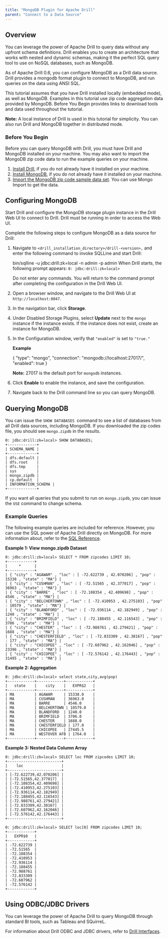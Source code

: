 ```yaml
---
title: "MongoDB Plugin for Apache Drill"
parent: "Connect to a Data Source"
---
```

## Overview

You can leverage the power of Apache Drill to query data without any upfront
schema definitions. Drill enables you to create an architecture that works
with nested and dynamic schemas, making it the perfect SQL query tool to use
on NoSQL databases, such as MongoDB.

As of Apache Drill 0.6, you can configure MongoDB as a Drill data source.
Drill provides a mongodb format plugin to connect to MongoDB, and run queries
on the data using ANSI SQL.

This tutorial assumes that you have Drill installed locally (embedded mode),
as well as MongoDB. Examples in this tutorial use zip code aggregation data
provided by MongoDB. Before You Begin provides links to download tools and data
used throughout the tutorial.

**Note:** A local instance of Drill is used in this tutorial for simplicity. You can also run Drill and MongoDB together in distributed mode.

### Before You Begin

Before you can query MongoDB with Drill, you must have Drill and MongoDB
installed on your machine. You may also want to import the MongoDB zip code
data to run the example queries on your machine.

  1. [Install Drill](/drill/docs/installing-drill-in-embedded-mode), if you do not already have it installed on your machine.
  2. [Install MongoDB](http://docs.mongodb.org/manual/installation), if you do not already have it installed on your machine.
  3. [Import the MongoDB zip code sample data set](http://docs.mongodb.org/manual/tutorial/aggregation-zip-code-data-set). You can use Mongo Import to get the data. 

## Configuring MongoDB

Start Drill and configure the MongoDB storage plugin instance in the Drill Web
UI to connect to Drill. Drill must be running in order to access the Web UI.

Complete the following steps to configure MongoDB as a data source for Drill:

  1. Navigate to `<drill_installation_directory>/drill-<version>,` and enter the following command to invoke SQLLine and start Drill:

        bin/sqlline -u jdbc:drill:zk=local -n admin -p admin
     When Drill starts, the following prompt appears: `0: jdbc:drill:zk=local>`

     Do not enter any commands. You will return to the command prompt after
completing the configuration in the Drill Web UI.
  2. Open a browser window, and navigate to the Drill Web UI at `http://localhost:8047`.
  3. In the navigation bar, click **Storage**.
  4. Under Disabled Storage Plugins, select **Update** next to the `mongo` instance if the instance exists. If the instance does not exist, create an instance for MongoDB.
  5. In the Configuration window, verify that `"enabled"` is set to ``"true."``

     **Example**
     
        {
          "type": "mongo",
          "connection": "mongodb://localhost:27017/",
          "enabled": true
        }

     **Note:** 27017 is the default port for `mongodb` instances. 
  6. Click **Enable** to enable the instance, and save the configuration.
  7. Navigate back to the Drill command line so you can query MongoDB.

## Querying MongoDB

You can issue the `SHOW DATABASES `command to see a list of databases from all
Drill data sources, including MongoDB. If you downloaded the zip codes file,
you should see `mongo.zipdb` in the results.

    0: jdbc:drill:zk=local> SHOW DATABASES;
    +-------------+
    | SCHEMA_NAME |
    +-------------+
    | dfs.default |
    | dfs.root    |
    | dfs.tmp     |
    | sys         |
    | mongo.zipdb |
    | cp.default  |
    | INFORMATION_SCHEMA |
    +-------------+

If you want all queries that you submit to run on `mongo.zipdb`, you can issue
the `USE` command to change schema.

### Example Queries

The following example queries are included for reference. However, you can use
the SQL power of Apache Drill directly on MongoDB. For more information about,
refer to the [SQL
Reference](/drill/docs/sql-reference).

**Example 1: View mongo.zipdb Dataset**

    0: jdbc:drill:zk=local> SELECT * FROM zipcodes LIMIT 10;
    +------------+
    |     *      |
    +------------+
    | { "city" : "AGAWAM" , "loc" : [ -72.622739 , 42.070206] , "pop" : 15338 , "state" : "MA"} |
    | { "city" : "CUSHMAN" , "loc" : [ -72.51565 , 42.377017] , "pop" : 36963 , "state" : "MA"} |
    | { "city" : "BARRE" , "loc" : [ -72.108354 , 42.409698] , "pop" : 4546 , "state" : "MA"} |
    | { "city" : "BELCHERTOWN" , "loc" : [ -72.410953 , 42.275103] , "pop" : 10579 , "state" : "MA"} |
    | { "city" : "BLANDFORD" , "loc" : [ -72.936114 , 42.182949] , "pop" : 1240 , "state" : "MA"} |
    | { "city" : "BRIMFIELD" , "loc" : [ -72.188455 , 42.116543] , "pop" : 3706 , "state" : "MA"} |
    | { "city" : "CHESTER" , "loc" : [ -72.988761 , 42.279421] , "pop" : 1688 , "state" : "MA"} |
    | { "city" : "CHESTERFIELD" , "loc" : [ -72.833309 , 42.38167] , "pop" : 177 , "state" : "MA"} |
    | { "city" : "CHICOPEE" , "loc" : [ -72.607962 , 42.162046] , "pop" : 23396 , "state" : "MA"} |
    | { "city" : "CHICOPEE" , "loc" : [ -72.576142 , 42.176443] , "pop" : 31495 , "state" : "MA"} |

**Example 2: Aggregation**

    0: jdbc:drill:zk=local> select state,city,avg(pop)
    +------------+------------+------------+
    |   state    |    city    |   EXPR$2   |
    +------------+------------+------------+
    | MA         | AGAWAM     | 15338.0    |
    | MA         | CUSHMAN    | 36963.0    |
    | MA         | BARRE      | 4546.0     |
    | MA         | BELCHERTOWN | 10579.0   |
    | MA         | BLANDFORD  | 1240.0     |
    | MA         | BRIMFIELD  | 3706.0     |
    | MA         | CHESTER    | 1688.0     |
    | MA         | CHESTERFIELD | 177.0    |
    | MA         | CHICOPEE   | 27445.5    |
    | MA         | WESTOVER AFB | 1764.0   |
    +------------+------------+------------+

**Example 3: Nested Data Column Array**

    0: jdbc:drill:zk=local> SELECT loc FROM zipcodes LIMIT 10;
    +------------------------+
    |    loc                 |
    +------------------------+
    | [-72.622739,42.070206] |
    | [-72.51565,42.377017]  |
    | [-72.108354,42.409698] |
    | [-72.410953,42.275103] |
    | [-72.936114,42.182949] |
    | [-72.188455,42.116543] |
    | [-72.988761,42.279421] |
    | [-72.833309,42.38167]  |
    | [-72.607962,42.162046] |
    | [-72.576142,42.176443] |
    +------------------------+
        
    0: jdbc:drill:zk=local> SELECT loc[0] FROM zipcodes LIMIT 10;
    +------------+
    |   EXPR$0   |
    +------------+
    | -72.622739 |
    | -72.51565  |
    | -72.108354 |
    | -72.410953 |
    | -72.936114 |
    | -72.188455 |
    | -72.988761 |
    | -72.833309 |
    | -72.607962 |
    | -72.576142 |
    +------------+

## Using ODBC/JDBC Drivers

You can leverage the power of Apache Drill to query MongoDB through standard
BI tools, such as Tableau and SQuirreL.

For information about Drill ODBC and JDBC drivers, refer to [Drill Interfaces](/drill/docs/odbc-jdbc-interfaces).
